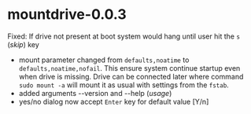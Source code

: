 # mountdrive-0.0.3
Fixed: If drive not present at boot system would hang until user hit the `s` (*skip*) key
 - mount parameter changed from `defaults,noatime` to `defaults,noatime,nofail`. This ensure system continue startup even when drive is missing. Drive can be connected later where command `sudo mount -a` will mount it as usual with settings from the `fstab`.
 - added arguments --version and --help (*usage*) 
 - yes/no dialog now accept `Enter` key for default value [Y/n] 